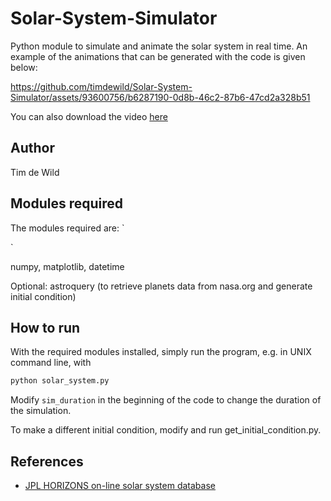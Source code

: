 # Solar-System-Simulator
Python module to simulate and animate the solar system in real time. An example of the animations that can be generated with the code is given below:

https://github.com/timdewild/Solar-System-Simulator/assets/93600756/b6287190-0d8b-46c2-87b6-47cd2a328b51

You can also download the video [here](inner_solar_system.mp4)

## Author

Tim de Wild

## Modules required
The modules required are:
`

`

numpy, matplotlib, datetime

Optional: astroquery (to retrieve planets data from nasa.org and generate initial condition)

## How to run
With the required modules installed, simply run the program, e.g. in UNIX command line, with
```bash
python solar_system.py
```
Modify `sim_duration` in the beginning of the code to change the duration of the simulation.

To make a different initial condition, modify and run get_initial_condition.py.

## References

- [JPL HORIZONS on-line solar system database](https://docs.astropy.org/en/stable/coordinates/solarsystem.html)

